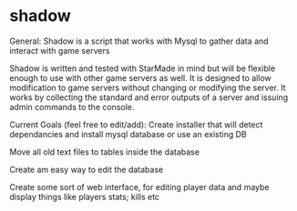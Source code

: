 shadow
======

General:
Shadow is a script that works with Mysql to gather data and interact with game servers

Shadow is written and tested with StarMade in mind but will be flexible enough to use with other game servers as well.  It is designed to allow modification to game servers without changing or modifying the server.  It works by collecting the standard and error outputs of a server and issuing admin commands to the console.


Current Goals (feel free to edit/add):
Create installer that will detect dependancies and install mysql database or use an existing DB

Move all old text files to tables inside the database

Create am easy way to edit the database

Create some sort of web interface, for editing player data and maybe display things like players stats; kills etc